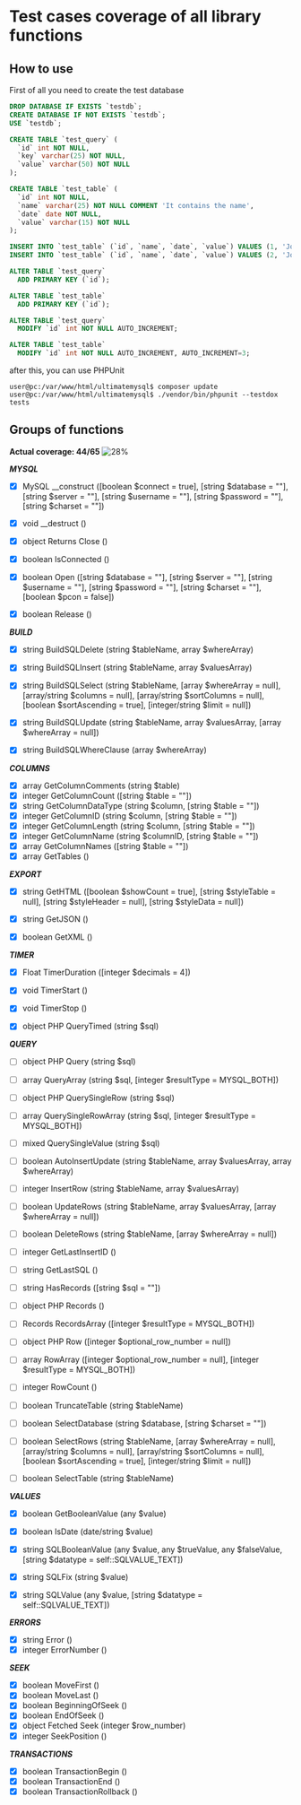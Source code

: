 # Test cases coverage of all library functions

## How to use
First of all you need to create the test database
```sql
DROP DATABASE IF EXISTS `testdb`;
CREATE DATABASE IF NOT EXISTS `testdb`;
USE `testdb`;

CREATE TABLE `test_query` (
  `id` int NOT NULL,
  `key` varchar(25) NOT NULL,
  `value` varchar(50) NOT NULL
);

CREATE TABLE `test_table` (
  `id` int NOT NULL,
  `name` varchar(25) NOT NULL COMMENT 'It contains the name',
  `date` date NOT NULL,
  `value` varchar(15) NOT NULL
);

INSERT INTO `test_table` (`id`, `name`, `date`, `value`) VALUES (1, 'John', '2022-01-01', 'Red');
INSERT INTO `test_table` (`id`, `name`, `date`, `value`) VALUES (2, 'John2', '2022-06-01', 'Yellow');

ALTER TABLE `test_query`
  ADD PRIMARY KEY (`id`);

ALTER TABLE `test_table`
  ADD PRIMARY KEY (`id`);

ALTER TABLE `test_query`
  MODIFY `id` int NOT NULL AUTO_INCREMENT;

ALTER TABLE `test_table`
  MODIFY `id` int NOT NULL AUTO_INCREMENT, AUTO_INCREMENT=3;
```

after this, you can use PHPUnit

```console
user@pc:/var/www/html/ultimatemysql$ composer update
user@pc:/var/www/html/ultimatemysql$ ./vendor/bin/phpunit --testdox tests
```

## Groups of functions
**Actual coverage: 44/65** ![28%](https://progress-bar.dev/68)
  
***MYSQL***
- [x] MySQL __construct ([boolean $connect = true], [string $database = ""], [string $server = ""], [string $username = ""], [string $password = ""], [string $charset = ""])
- [x] void __destruct ()
- [x] object Returns Close ()
- [x] boolean IsConnected ()
- [x] boolean Open ([string $database = ""], [string $server = ""], [string $username = ""], [string $password = ""], [string $charset = ""], [boolean $pcon = false])
- [x] boolean Release ()


***BUILD***
- [x] string BuildSQLDelete (string $tableName, array $whereArray)
- [x] string BuildSQLInsert (string $tableName, array $valuesArray)
- [x] string BuildSQLSelect (string $tableName, [array $whereArray = null], [array/string $columns = null], [array/string $sortColumns = null], [boolean $sortAscending = true], [integer/string $limit = null])
- [x] string BuildSQLUpdate (string $tableName, array $valuesArray, [array $whereArray = null])
- [x] string BuildSQLWhereClause (array $whereArray)


***COLUMNS***
- [x] array GetColumnComments (string $table)
- [x] integer GetColumnCount ([string $table = ""])
- [x] string GetColumnDataType (string $column, [string $table = ""])
- [x] integer GetColumnID (string $column, [string $table = ""])
- [x] integer GetColumnLength (string $column, [string $table = ""])
- [x] integer GetColumnName (string $columnID, [string $table = ""])
- [x] array GetColumnNames ([string $table = ""])
- [x] array GetTables ()

***EXPORT***
- [x] string GetHTML ([boolean $showCount = true], [string $styleTable = null], [string $styleHeader = null], [string $styleData = null])
- [x] string GetJSON ()
- [x] boolean GetXML ()


***TIMER***
- [x] Float TimerDuration ([integer $decimals = 4])
- [x] void TimerStart ()
- [x] void TimerStop ()
- [x] object PHP QueryTimed (string $sql)


***QUERY***
- [ ] object PHP Query (string $sql)
- [ ] array QueryArray (string $sql, [integer $resultType = MYSQL_BOTH])
- [ ] object PHP QuerySingleRow (string $sql)
- [ ] array QuerySingleRowArray (string $sql, [integer $resultType = MYSQL_BOTH])
- [ ] mixed QuerySingleValue (string $sql)
- [ ] boolean AutoInsertUpdate (string $tableName, array $valuesArray, array $whereArray)
- [ ] integer InsertRow (string $tableName, array $valuesArray)
- [ ] boolean UpdateRows (string $tableName, array $valuesArray, [array $whereArray = null]) 
- [ ] boolean DeleteRows (string $tableName, [array $whereArray = null])
- [ ] integer GetLastInsertID ()
- [ ] string GetLastSQL ()
- [ ] string HasRecords ([string $sql = ""])
- [ ] object PHP Records ()
- [ ] Records RecordsArray ([integer $resultType = MYSQL_BOTH])
- [ ] object PHP Row ([integer $optional_row_number = null])
- [ ] array RowArray ([integer $optional_row_number = null], [integer $resultType = MYSQL_BOTH])
- [ ] integer RowCount ()
- [ ] boolean TruncateTable (string $tableName)
- [ ] boolean SelectDatabase (string $database, [string $charset = ""])
- [ ] boolean SelectRows (string $tableName, [array $whereArray = null], [array/string $columns = null], [array/string $sortColumns = null], [boolean $sortAscending = true], [integer/string $limit = null])
- [ ] boolean SelectTable (string $tableName)


***VALUES***
- [x] boolean GetBooleanValue (any $value)
- [x] boolean IsDate (date/string $value)
- [x] string SQLBooleanValue (any $value, any $trueValue, any $falseValue, [string $datatype = self::SQLVALUE_TEXT])
- [x] string SQLFix (string $value)
- [x] string SQLValue (any $value, [string $datatype = self::SQLVALUE_TEXT])


***ERRORS***
- [x] string Error ()
- [x] integer ErrorNumber ()

***SEEK***
- [x] boolean MoveFirst ()
- [x] boolean MoveLast ()
- [x] boolean BeginningOfSeek ()
- [x] boolean EndOfSeek ()
- [x] object Fetched Seek (integer $row_number)
- [x] integer SeekPosition ()

***TRANSACTIONS***
- [x] boolean TransactionBegin ()
- [x] boolean TransactionEnd ()
- [x] boolean TransactionRollback ()

